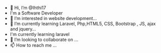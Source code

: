 - 👋 Hi, I’m @Ihthi17
- I'm a Software Developer 
- 👀 I’m interested in website development...
- 🌱 I’m currently learning Laravel,  Php,HTML5, CSS, Bootstrap , JS, ajax and jquery...
- I'm currently learning laravel
- 💞️ I’m looking to collaborate on ...
- 📫 How to reach me ...

<!---
Ihthi17/Ihthi17 is a ✨ special ✨ repository because its `README.md` (this file) appears on your GitHub profile.
You can click the Preview link to take a look at your changes.
--->
